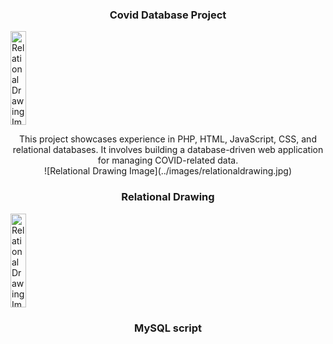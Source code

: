 <h3 align="center"> Covid Database Project</h3>

<img src="[../images/page1.jpg](https://github.com/justincarr010101/Covid-Database/blob/main/images/page1.png)" alt="Relational Drawing Image" align="center" width="25" height="150">

<p align="center">
  This project showcases experience in PHP, HTML, JavaScript, CSS, and relational databases. It involves building a database-driven web application for managing COVID-related data.
  <br>
 ![Relational Drawing Image](../images/relationaldrawing.jpg)


<h3 align="center"> Relational Drawing</h3>

<img src="../images/relationaldrawing.jpg" alt="Relational Drawing Image" align="center" width="25" height="150">

<h3 align="center"> MySQL script</h3>

